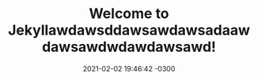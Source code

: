 ---
layout: post
title:  "Welcome to Jekyllawdawsddawsawdawsadaawdawsawdwdawdawsawd!"
date:   2021-02-02 19:46:42 -0300
categories: jekyll update
image: https://i.pinimg.com/originals/e9/fe/cc/e9fecc84fcf11ca160ebf4f80791d275.jpg
tempo: 1h 50min
tags: aventura
categoria: ação
---